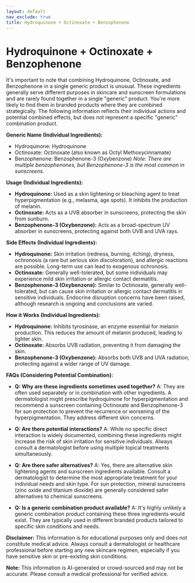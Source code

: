 ```yaml
---
layout: default
nav_exclude: true
title: Hydroquinone + Octinoxate + Benzophenone
---
```


# Hydroquinone + Octinoxate + Benzophenone

It's important to note that combining Hydroquinone, Octinoxate, and Benzophenone in a single generic product is unusual. These ingredients generally serve different purposes in skincare and sunscreen formulations and are rarely found together in a single "generic" product.  You're more likely to find them in branded products where they are combined strategically.  The following information reflects their individual actions and potential combined effects, but does not represent a specific "generic" combination product.


**Generic Name (Individual Ingredients):**

* Hydroquinone: Hydroquinone
* Octinoxate: Octinoxate (also known as Octyl Methoxycinnamate)
* Benzophenone:  Benzophenone-3 (Oxybenzone)  *Note: There are multiple benzophenones, but Benzophenone-3 is the most common in sunscreens.*


**Usage (Individual Ingredients):**

* **Hydroquinone:** Used as a skin lightening or bleaching agent to treat hyperpigmentation (e.g., melasma, age spots).  It inhibits the production of melanin.
* **Octinoxate:**  Acts as a UVB absorber in sunscreens, protecting the skin from sunburn.
* **Benzophenone-3 (Oxybenzone):** Acts as a broad-spectrum UV absorber in sunscreens, protecting against both UVB and UVA rays.


**Side Effects (Individual Ingredients):**

* **Hydroquinone:**  Skin irritation (redness, burning, itching), dryness, ochronosis (a rare but serious skin discoloration), and allergic reactions are possible.  Long-term use can lead to exogenous ochronosis.
* **Octinoxate:**  Generally well-tolerated, but some individuals may experience mild skin irritation or allergic contact dermatitis.
* **Benzophenone-3 (Oxybenzone):**  Similar to Octinoxate, generally well-tolerated, but can cause skin irritation or allergic contact dermatitis in sensitive individuals.  Endocrine disruption concerns have been raised, although research is ongoing and conclusions are varied.


**How it Works (Individual Ingredients):**

* **Hydroquinone:**  Inhibits tyrosinase, an enzyme essential for melanin production.  This reduces the amount of melanin produced, leading to lighter skin.
* **Octinoxate:**  Absorbs UVB radiation, preventing it from damaging the skin.
* **Benzophenone-3 (Oxybenzone):** Absorbs both UVB and UVA radiation, protecting against a wider range of UV damage.


**FAQs (Considering Potential Combination):**

* **Q: Why are these ingredients sometimes used together?**  A:  They are often used separately or in combination with other ingredients.  A dermatologist might prescribe hydroquinone for hyperpigmentation and recommend a sunscreen containing Octinoxate and Benzophenone-3 for sun protection to prevent the recurrence or worsening of the hyperpigmentation.  They address different skin concerns.

* **Q:  Are there potential interactions?** A: While no specific direct interaction is widely documented, combining these ingredients might increase the risk of skin irritation for sensitive individuals.  Always consult a dermatologist before using multiple topical treatments simultaneously.

* **Q: Are there safer alternatives?**  A: Yes, there are alternative skin lightening agents and sunscreen ingredients available.  Consult a dermatologist to determine the most appropriate treatment for your individual needs and skin type.  For sun protection, mineral sunscreens (zinc oxide and titanium dioxide) are generally considered safer alternatives to chemical sunscreens.

* **Q: Is a generic combination product available?** A:  It's highly unlikely a generic combination product containing these three ingredients would exist.  They are typically used in different branded products tailored to specific skin conditions and needs.


**Disclaimer:** This information is for educational purposes only and does not constitute medical advice.  Always consult a dermatologist or healthcare professional before starting any new skincare regimen, especially if you have sensitive skin or pre-existing skin conditions.


**Note:** This information is AI-generated or crowd-sourced and may not be accurate. Please consult a medical professional for verified advice.